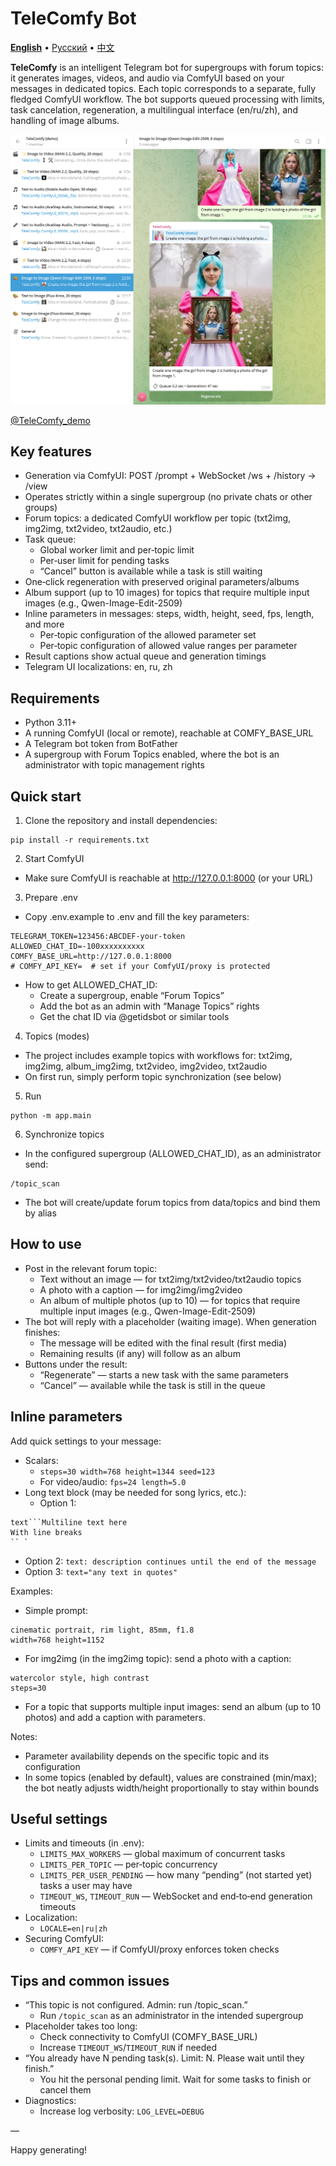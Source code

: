 # TeleComfy Bot

<u>**English**</u> • [Русский](/README.ru.md) • [中文](/README.zh.md)

**TeleComfy** is an intelligent Telegram bot for supergroups with forum topics: it generates images, videos, and audio via ComfyUI based on your messages in dedicated topics. Each topic corresponds to a separate, fully fledged ComfyUI workflow. The bot supports queued processing with limits, task cancelation, regeneration, a multilingual interface (en/ru/zh), and handling of image albums.

<p align="center">
    <img src="assets/TeleComfy_demo.png" alt="TeleComfy Demo">
</p>

[@TeleComfy_demo](https://t.me/TeleComfy_demo)

## Key features

- Generation via ComfyUI: POST /prompt + WebSocket /ws + /history → /view
- Operates strictly within a single supergroup (no private chats or other groups)
- Forum topics: a dedicated ComfyUI workflow per topic (txt2img, img2img, txt2video, txt2audio, etc.)
- Task queue:
  - Global worker limit and per‑topic limit
  - Per‑user limit for pending tasks
  - “Cancel” button is available while a task is still waiting
- One‑click regeneration with preserved original parameters/albums
- Album support (up to 10 images) for topics that require multiple input images (e.g., Qwen-Image-Edit-2509)
- Inline parameters in messages: steps, width, height, seed, fps, length, and more
  - Per‑topic configuration of the allowed parameter set
  - Per‑topic configuration of allowed value ranges per parameter
- Result captions show actual queue and generation timings
- Telegram UI localizations: en, ru, zh

## Requirements

- Python 3.11+
- A running ComfyUI (local or remote), reachable at COMFY_BASE_URL
- A Telegram bot token from BotFather
- A supergroup with Forum Topics enabled, where the bot is an administrator with topic management rights

## Quick start

1) Clone the repository and install dependencies:
```
pip install -r requirements.txt
```

2) Start ComfyUI
- Make sure ComfyUI is reachable at http://127.0.0.1:8000 (or your URL)

3) Prepare .env
- Copy .env.example to .env and fill the key parameters:
```
TELEGRAM_TOKEN=123456:ABCDEF-your-token
ALLOWED_CHAT_ID=-100xxxxxxxxxx
COMFY_BASE_URL=http://127.0.0.1:8000
# COMFY_API_KEY=  # set if your ComfyUI/proxy is protected
```
- How to get ALLOWED_CHAT_ID:
  - Create a supergroup, enable “Forum Topics”
  - Add the bot as an admin with “Manage Topics” rights
  - Get the chat ID via @getidsbot or similar tools

4) Topics (modes)
- The project includes example topics with workflows for: txt2img, img2img, album_img2img, txt2video, img2video, txt2audio
- On first run, simply perform topic synchronization (see below)

5) Run
```
python -m app.main
```

6) Synchronize topics
- In the configured supergroup (ALLOWED_CHAT_ID), as an administrator send:
```
/topic_scan
```
- The bot will create/update forum topics from data/topics and bind them by alias

## How to use

- Post in the relevant forum topic:
  - Text without an image — for txt2img/txt2video/txt2audio topics
  - A photo with a caption — for img2img/img2video
  - An album of multiple photos (up to 10) — for topics that require multiple input images (e.g., Qwen-Image-Edit-2509)
- The bot will reply with a placeholder (waiting image). When generation finishes:
  - The message will be edited with the final result (first media)
  - Remaining results (if any) will follow as an album
- Buttons under the result:
  - “Regenerate” — starts a new task with the same parameters
  - “Cancel” — available while the task is still in the queue

## Inline parameters

Add quick settings to your message:

- Scalars:
  - `steps=30 width=768 height=1344 seed=123`
  - For video/audio: `fps=24 length=5.0`
- Long text block (may be needed for song lyrics, etc.):
  - Option 1:
````text
text```Multiline text here
With line breaks
`` `
````
  - Option 2: `text: description continues until the end of the message`
  - Option 3: `text="any text in quotes"`

Examples:
- Simple prompt:
```
cinematic portrait, rim light, 85mm, f1.8
width=768 height=1152
```
- For img2img (in the img2img topic): send a photo with a caption:
```
watercolor style, high contrast
steps=30
```
- For a topic that supports multiple input images: send an album (up to 10 photos) and add a caption with parameters.

Notes:
- Parameter availability depends on the specific topic and its configuration
- In some topics (enabled by default), values are constrained (min/max); the bot neatly adjusts width/height proportionally to stay within bounds

## Useful settings

- Limits and timeouts (in .env):
  - `LIMITS_MAX_WORKERS` — global maximum of concurrent tasks
  - `LIMITS_PER_TOPIC` — per‑topic concurrency
  - `LIMITS_PER_USER_PENDING` — how many “pending” (not started yet) tasks a user may have
  - `TIMEOUT_WS`, `TIMEOUT_RUN` — WebSocket and end‑to‑end generation timeouts
- Localization:
  - `LOCALE=en|ru|zh`
- Securing ComfyUI:
  - `COMFY_API_KEY` — if ComfyUI/proxy enforces token checks

## Tips and common issues

- “This topic is not configured. Admin: run /topic_scan.”
  - Run `/topic_scan` as an administrator in the intended supergroup
- Placeholder takes too long:
  - Check connectivity to ComfyUI (COMFY_BASE_URL)
  - Increase `TIMEOUT_WS`/`TIMEOUT_RUN` if needed
- “You already have N pending task(s). Limit: N. Please wait until they finish.”
  - You hit the personal pending limit. Wait for some tasks to finish or cancel them
- Diagnostics:
  - Increase log verbosity: `LOG_LEVEL=DEBUG`

—

Happy generating!